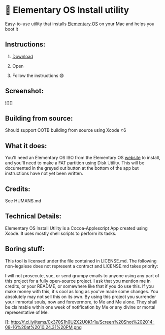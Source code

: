 # :penguin: Elementary OS Install utility

Easy-to-use utility that installs [Elementary OS][] on your Mac and
helps you boot it

## Instructions:

1.  [Download][]

2.  Open

3.  Follow the instructions :smile:

## Screenshot:

![][]

## Building from source:

Should support OOTB building from source using Xcode ≥6

## What it does:

You'll need an Elementary OS ISO from the Elementary OS
[website][Elementary OS] to install, and you'll need to make a FAT
partition using Disk Utility. This will be documented in the greyed out
button at the bottom of the app but instructions have not yet been
written.

## Credits:

See HUMANS.md

## Technical Details:

Elementary OS Install Utility is a Cocoa-Applescript App created using
Xcode. It uses mostly shell scripts to perform its tasks.

## Boring stuff:

This tool is licensed under the file contained in LICENSE.md. The
following non-legalese does not represent a contract and LICENSE.md
takes priority:

I will not prosecute, sue, or send grumpy emails to anyone using any
part of this project for a fully open-source project. I ask that you
mention me in credits, or your README, or somewhere like that if you do
use this. If you make money with this, it's cool as long as you've made
some changes. You absolutely may not sell this on its own. By using this
project you surrender your immortal souls, now and forevermore, to Me
and Me alone. They shall be claimable within one week of notification by
Me or any divine or mortal representative of Me.

  [Elementary OS]: http://elementaryos.org
  [Download]: https://github.com/sdaitzman/elementary-os-install-utility/releases/download/3.2.0beta/Elementary-OS-Install-utility.app.zip
  []: http://f.cl.ly/items/0x370S1h0U2X2U0K1r1u/Screen%20Shot%202014-08-16%20at%2010.24.31%20PM.png
